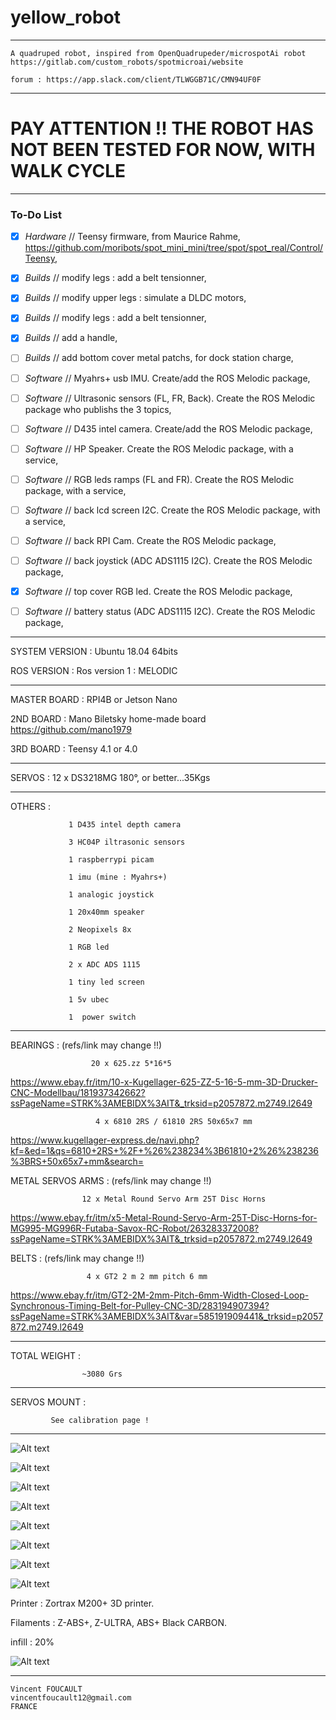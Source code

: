 # yellow_robot
------------------

	A quadruped robot, inspired from OpenQuadrupeder/microspotAi robot
	https://gitlab.com/custom_robots/spotmicroai/website

	forum : https://app.slack.com/client/TLWGGB71C/CMN94UF0F

------------------

# PAY ATTENTION !! THE ROBOT HAS NOT BEEN TESTED FOR NOW, WITH WALK CYCLE

------------------

### To-Do List

- [x] *Hardware* // Teensy firmware, from Maurice Rahme, https://github.com/moribots/spot_mini_mini/tree/spot/spot_real/Control/Teensy,

- [x] *Builds*   // modify legs : add a belt tensionner,
- [x] *Builds*   // modify upper legs : simulate a DLDC motors,
- [x] *Builds*   // modify legs : add a belt tensionner,
- [x] *Builds*   // add a handle,
- [ ] *Builds*   // add bottom cover metal patchs, for dock station charge,

- [ ] *Software* // Myahrs+ usb IMU. Create/add the ROS Melodic package,
- [ ] *Software* // Ultrasonic sensors (FL, FR, Back). Create the ROS Melodic package who publishs the 3 topics,
- [ ] *Software* // D435 intel camera. Create/add the ROS Melodic package,
- [ ] *Software* // HP Speaker. Create the ROS Melodic package, with a service,
- [ ] *Software* // RGB leds ramps (FL and FR). Create the ROS Melodic package, with a service,
- [ ] *Software* // back lcd screen I2C. Create the ROS Melodic package, with a service,
- [ ] *Software* // back RPI Cam. Create the ROS Melodic package,
- [ ] *Software* // back joystick (ADC ADS1115 I2C). Create the ROS Melodic package,
- [x] *Software* // top cover RGB led. Create the ROS Melodic package,
- [ ] *Software* // battery status (ADC ADS1115 I2C). Create the ROS Melodic package,

------------------

SYSTEM VERSION : Ubuntu 18.04 64bits

ROS VERSION    : Ros version 1 : MELODIC

------------------

MASTER BOARD   : RPI4B or Jetson Nano

2ND BOARD      : Mano Biletsky home-made board
                 https://github.com/mano1979

3RD BOARD      : Teensy 4.1 or 4.0

------------------

SERVOS         : 12 x DS3218MG 180°, or better...35Kgs

------------------

OTHERS         : 

                 1 D435 intel depth camera

                 3 HC04P iltrasonic sensors
                 
                 1 raspberrypi picam
                 
                 1 imu (mine : Myahrs+)
                 
                 1 analogic joystick
                 
                 1 20x40mm speaker
                 
                 2 Neopixels 8x
                 
                 1 RGB led
                 
                 2 x ADC ADS 1115
                 
                 1 tiny led screen
                 
                 1 5v ubec
                 
                 1  power switch

------------------

BEARINGS           :  (refs/link  may change !!)

                      20 x 625.zz 5*16*5
https://www.ebay.fr/itm/10-x-Kugellager-625-ZZ-5-16-5-mm-3D-Drucker-CNC-Modellbau/181937342662?ssPageName=STRK%3AMEBIDX%3AIT&_trksid=p2057872.m2749.l2649

                       4 x 6810 2RS / 61810 2RS 50x65x7 mm
https://www.kugellager-express.de/navi.php?kf=&ed=1&qs=6810+2RS+%2F+%26%238234%3B61810+2%26%238236%3BRS+50x65x7+mm&search=

METAL SERVOS ARMS  :  (refs/link  may change !!) 

                    12 x Metal Round Servo Arm 25T Disc Horns
https://www.ebay.fr/itm/x5-Metal-Round-Servo-Arm-25T-Disc-Horns-for-MG995-MG996R-Futaba-Savox-RC-Robot/263283372008?ssPageName=STRK%3AMEBIDX%3AIT&_trksid=p2057872.m2749.l2649

BELTS              :  (refs/link  may change !!)

                     4 x GT2 2 m 2 mm pitch 6 mm
https://www.ebay.fr/itm/GT2-2M-2mm-Pitch-6mm-Width-Closed-Loop-Synchronous-Timing-Belt-for-Pulley-CNC-3D/283194907394?ssPageName=STRK%3AMEBIDX%3AIT&var=585191909441&_trksid=p2057872.m2749.l2649

------------------

TOTAL WEIGHT :

                    ~3080 Grs
                   
------------------

SERVOS MOUNT :

			 See calibration page !

------------------


![Alt text](/OpenQuad_V2/images/boxed.jpg?raw=true "Openquad_v2")

![Alt text](/OpenQuad_V2/images/handle.jpg?raw=true "Openquad_v2")

![Alt text](/OpenQuad_V2/images/looking.jpg?raw=true "Openquad_v2")

![Alt text](/OpenQuad_V2/images/paused.jpg?raw=true "Openquad_v2")

![Alt text](/OpenQuad_V2/images/stand.jpg?raw=true "Openquad_v2")

![Alt text](/OpenQuad_V2/images/head.jpg?raw=true "Openquad_v2")

![Alt text](/OpenQuad_V2/images/top_cover.jpg?raw=true "Openquad_v2")

![Alt text](/OpenQuad_V2/images/bottom_cover.jpg?raw=true "Openquad_v2")

Printer : Zortrax M200+ 3D printer.

Filaments : Z-ABS+, Z-ULTRA, ABS+ Black CARBON.

infill : 20%

![Alt text](/OpenQuad_V2/images/zortrax_m200_plus.jpg?raw=true "Openquad_v2")

------------------

	Vincent FOUCAULT
	vincentfoucault12@gmail.com
	FRANCE
